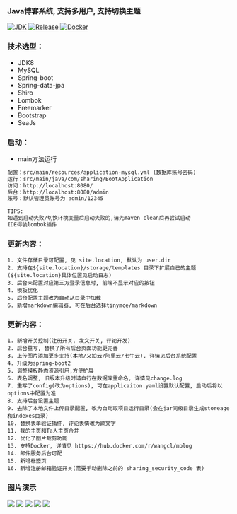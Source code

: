 ###  Java博客系统, 支持多用户, 支持切换主题

[![JDK](https://img.shields.io/badge/jdk-1.8-green.svg?style=flat-square)](#)
[![Release](https://img.shields.io/github/release/wangcl/mblog.svg?style=flat-square)](https://github.com/wangcl/mblog)
[![Docker](https://img.shields.io/docker/automated/wangcl/mblog.svg?style=flat-square)](https://hub.docker.com/r/wangcl/mblog)

### 技术选型：

* JDK8
* MySQL
* Spring-boot
* Spring-data-jpa
* Shiro
* Lombok
* Freemarker
* Bootstrap
* SeaJs

### 启动：
 - main方法运行
 ```xml
 配置：src/main/resources/application-mysql.yml (数据库账号密码)
 运行：src/main/java/com/sharing/BootApplication
 访问：http://localhost:8080/
 后台：http://localhost:8080/admin
 账号：默认管理员账号为 admin/12345
 
 TIPS: 
 如遇到启动失败/切换环境变量后启动失败的,请先maven clean后再尝试启动
 IDE得装lombok插件
 ```


### 更新内容：
    1. 文件存储目录可配置, 见 site.location, 默认为 user.dir
    2. 支持在${site.location}/storage/templates 目录下扩展自己的主题(${site.location}具体位置见启动日志)
    3. 后台未配置对应第三方登录信息时, 前端不显示对应的按钮
    4. 模板优化
    5. 后台配置主题改为自动从目录中加载
    6. 新增markdown编辑器, 可在后台选择tinymce/markdown

### 更新内容：
    1. 新增开关控制(注册开关, 发文开关, 评论开发)
    2. 后台重写, 替换了所有后台页面功能更完善
    3. 上传图片添加更多支持(本地/又拍云/阿里云/七牛云), 详情见后台系统配置
    4. 升级为spring-boot2
    5. 调整模板静态资源引用,方便扩展
    6. 表名调整, 旧版本升级时请自行在数据库重命名, 详情见change.log
    7. 重写了config(改为options), 可在applicaiton.yaml设置默认配置, 启动后将以options中配置为准
    8. 支持后台设置主题
    9. 去除了本地文件上传目录配置, 改为自动取项目运行目录(会在jar同级目录生成storeage和indexes目录)
    10. 替换表单验证插件, 评论表情改为颜文字
    11. 我的主页和Ta人主页合并
    12. 优化了图片裁剪功能
    13. 支持Docker, 详情见 https://hub.docker.com/r/wangcl/mblog
    14. 邮件服务后台可配
    15. 新增标签页
    16. 新增注册邮箱验证开关(需要手动删除之前的 sharing_security_code 表)

### 图片演示 
![](https://cdn.jsdelivr.net/gh/iwangchuanli/cdn@master/image/2022/04/img1_7M2Zti.jpg)
![](https://cdn.jsdelivr.net/gh/iwangchuanli/cdn@master/image/2022/04/img2_WpUv7Y.jpg)
![](https://cdn.jsdelivr.net/gh/iwangchuanli/cdn@master/image/2022/04/img3_XVZpM4.jpg)
![](https://cdn.jsdelivr.net/gh/iwangchuanli/cdn@master/image/2022/04/img4_fBevG7.jpg)
![](https://cdn.jsdelivr.net/gh/iwangchuanli/cdn@master/image/2022/04/img5_Kc7QVX.jpg)

